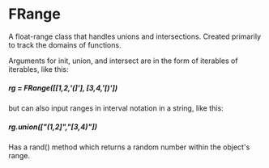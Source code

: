# FRange

A float-range class that handles unions and intersections. Created primarily to 
track the domains of functions.

Arguments for init, union, and intersect are in the form of iterables of iterables, like this:  
##### rg = FRange(\[\[1,2,'(]'], \[3,4,'\[)']) 
but can also input ranges in interval notation in a string, like this:   
##### rg.union(["(1,2]","[3,4)"])

Has a rand() method which returns a random number within the object's range.
